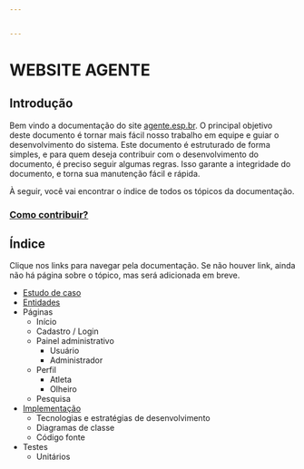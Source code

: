 ```yaml
---


---
```


<h1 id="website-agente">WEBSITE AGENTE</h1>
<h2 id="introdução">Introdução</h2>
<p>Bem vindo a documentação do site <a href="http://agente.esp.br">agente.esp.br</a>. O principal objetivo deste documento é tornar mais fácil nosso trabalho em equipe e guiar o desenvolvimento do sistema. Este documento é estruturado de forma simples, e para quem deseja contribuir com o desenvolvimento do documento, é preciso seguir algumas regras. Isso garante a integridade do documento, e torna sua manutenção fácil e rápida.</p>
<p>À seguir, você vai encontrar o índice de todos os tópicos da documentação.</p>
<h3 id="como-contribuir"><a href="#">Como contribuir?</a></h3>
<h2 id="índice">Índice</h2>
<p>Clique nos links para navegar pela documentação. Se não houver link, ainda não há página sobre o tópico, mas será adicionada em breve.</p>
<ul>
<li><a href="docs/estudo_de_caso">Estudo de caso</a></li>
<li><a href="docs/entidade">Entidades</a></li>
<li>Páginas
<ul>
<li>Início</li>
<li>Cadastro / Login</li>
<li>Painel administrativo
<ul>
<li>Usuário</li>
<li>Administrador</li>
</ul>
</li>
<li>Perfil
<ul>
<li>Atleta</li>
<li>Olheiro</li>
</ul>
</li>
<li>Pesquisa</li>
</ul>
</li>
<li><a href="docs/implementacao">Implementação</a>
<ul>
<li>Tecnologias e estratégias de desenvolvimento</li>
<li>Diagramas de classe</li>
<li>Código fonte</li>
</ul>
</li>
<li>Testes
<ul>
<li>Unitários</li>
</ul>
</li>
</ul>

